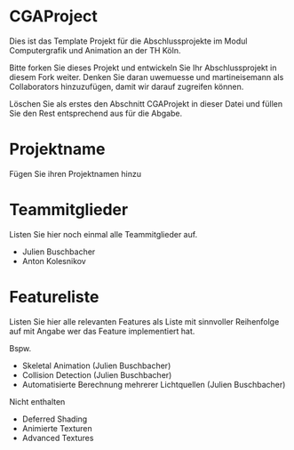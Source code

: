 # CGAProject
Dies ist das Template Projekt für die Abschlussprojekte im Modul Computergrafik und Animation an der TH Köln.

Bitte forken Sie dieses Projekt und entwickeln Sie Ihr Abschlussprojekt in diesem Fork weiter. Denken Sie daran uwemuesse und martineisemann als Collaborators hinzuzufügen, damit wir darauf zugreifen können.

Löschen Sie als erstes den Abschnitt CGAProjekt in dieser Datei und füllen Sie den Rest entsprechend aus für die Abgabe. 

# Projektname
Fügen Sie ihren Projektnamen hinzu

# Teammitglieder
Listen Sie hier noch einmal alle Teammitglieder auf.
- Julien Buschbacher
- Anton Kolesnikov

# Featureliste 
Listen Sie hier alle relevanten Features als Liste mit sinnvoller Reihenfolge auf mit Angabe wer das Feature implementiert hat.

Bspw.

- Skeletal Animation (Julien Buschbacher)
- Collision Detection (Julien Buschbacher)
- Automatisierte Berechnung mehrerer Lichtquellen (Julien Buschbacher)

Nicht enthalten
- Deferred Shading
- Animierte Texturen
- Advanced Textures
